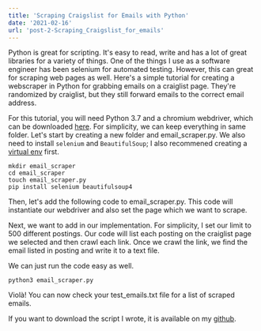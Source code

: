 ```yaml
---
title: 'Scraping Craigslist for Emails with Python'
date: '2021-02-16'
url: 'post-2-Scraping_Craigslist_for_emails'
---
```


Python is great for scripting. It's easy to read, write and has a lot of great libraries for a variety of things. One of the things I use as a software engineer has been selenium for automated testing. However, this can great for scraping web pages as well. Here's a simple tutorial for creating a webscraper in Python for grabbing emails on a craiglist page. They're randomized by craiglist, but they still forward emails to the correct email address.

For this tutorial, you will need Python 3.7 and a chromium webdriver, which can be downloaded [here](https://chromedriver.chromium.org/downloads). For simplicity, we can keep everything in same folder. Let's start by creating a new folder and email_scraper.py. We also need to install `selenium` and `BeautifulSoup`; I also recommened creating a [virtual env](https://docs.python.org/3/library/venv.html) first.

```
mkdir email_scraper
cd email_scraper
touch email_scraper.py
pip install selenium beautifulsoup4
```

Then, let's add the following code to email_scraper.py. This code will instantiate our webdriver and also set the page which we want to scrape.

<script src="https://gist.github.com/dag157/ac9df6eab4162852566cf9cc94eba7bf.js"></script>

Next, we want to add in our implementation. For simplicity, I set our limit to 500 different postings. Our code will list each posting on the craiglist page we selected and then crawl each link. Once we crawl the link, we find the email listed in posting and write it to a text file.

<script src="https://gist.github.com/dag157/1cf6331a188b788aa5f34f85b5c55ac3.js"></script>

We can just run the code easy as well.

```
python3 email_scraper.py
```

Violà! You can now check your test_emails.txt file for a list of scraped emails.

If you want to download the script I wrote, it is available on my [github](https://github.com/dag157/craigslist-email-scraper-with-python).
